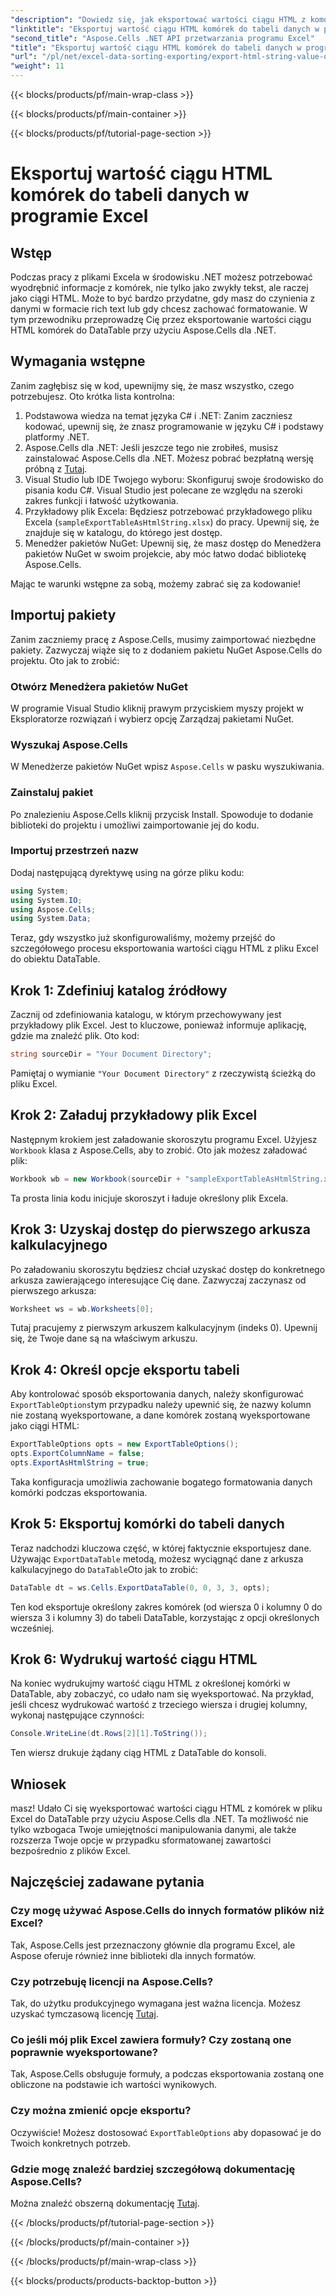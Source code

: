 ```yaml
---
"description": "Dowiedz się, jak eksportować wartości ciągu HTML z komórek programu Excel do tabeli DataTable przy użyciu Aspose.Cells dla .NET, korzystając z prostego samouczka krok po kroku."
"linktitle": "Eksportuj wartość ciągu HTML komórek do tabeli danych w programie Excel"
"second_title": "Aspose.Cells .NET API przetwarzania programu Excel"
"title": "Eksportuj wartość ciągu HTML komórek do tabeli danych w programie Excel"
"url": "/pl/net/excel-data-sorting-exporting/export-html-string-value-of-cells-to-datatable-in-excel/"
"weight": 11
---
```


{{< blocks/products/pf/main-wrap-class >}}

{{< blocks/products/pf/main-container >}}

{{< blocks/products/pf/tutorial-page-section >}}

# Eksportuj wartość ciągu HTML komórek do tabeli danych w programie Excel

## Wstęp

Podczas pracy z plikami Excela w środowisku .NET możesz potrzebować wyodrębnić informacje z komórek, nie tylko jako zwykły tekst, ale raczej jako ciągi HTML. Może to być bardzo przydatne, gdy masz do czynienia z danymi w formacie rich text lub gdy chcesz zachować formatowanie. W tym przewodniku przeprowadzę Cię przez eksportowanie wartości ciągu HTML komórek do DataTable przy użyciu Aspose.Cells dla .NET. 

## Wymagania wstępne

Zanim zagłębisz się w kod, upewnijmy się, że masz wszystko, czego potrzebujesz. Oto krótka lista kontrolna:

1. Podstawowa wiedza na temat języka C# i .NET: Zanim zaczniesz kodować, upewnij się, że znasz programowanie w języku C# i podstawy platformy .NET.
2. Aspose.Cells dla .NET: Jeśli jeszcze tego nie zrobiłeś, musisz zainstalować Aspose.Cells dla .NET. Możesz pobrać bezpłatną wersję próbną z [Tutaj](https://releases.aspose.com/).
3. Visual Studio lub IDE Twojego wyboru: Skonfiguruj swoje środowisko do pisania kodu C#. Visual Studio jest polecane ze względu na szeroki zakres funkcji i łatwość użytkowania.
4. Przykładowy plik Excela: Będziesz potrzebować przykładowego pliku Excela (`sampleExportTableAsHtmlString.xlsx`) do pracy. Upewnij się, że znajduje się w katalogu, do którego jest dostęp.
5. Menedżer pakietów NuGet: Upewnij się, że masz dostęp do Menedżera pakietów NuGet w swoim projekcie, aby móc łatwo dodać bibliotekę Aspose.Cells.

Mając te warunki wstępne za sobą, możemy zabrać się za kodowanie!

## Importuj pakiety

Zanim zaczniemy pracę z Aspose.Cells, musimy zaimportować niezbędne pakiety. Zazwyczaj wiąże się to z dodaniem pakietu NuGet Aspose.Cells do projektu. Oto jak to zrobić:

### Otwórz Menedżera pakietów NuGet

W programie Visual Studio kliknij prawym przyciskiem myszy projekt w Eksploratorze rozwiązań i wybierz opcję Zarządzaj pakietami NuGet.

### Wyszukaj Aspose.Cells

W Menedżerze pakietów NuGet wpisz `Aspose.Cells` w pasku wyszukiwania.

### Zainstaluj pakiet

Po znalezieniu Aspose.Cells kliknij przycisk Install. Spowoduje to dodanie biblioteki do projektu i umożliwi zaimportowanie jej do kodu.

### Importuj przestrzeń nazw

Dodaj następującą dyrektywę using na górze pliku kodu:

```csharp
using System;
using System.IO;
using Aspose.Cells;
using System.Data;
```

Teraz, gdy wszystko już skonfigurowaliśmy, możemy przejść do szczegółowego procesu eksportowania wartości ciągu HTML z pliku Excel do obiektu DataTable. 

## Krok 1: Zdefiniuj katalog źródłowy

Zacznij od zdefiniowania katalogu, w którym przechowywany jest przykładowy plik Excel. Jest to kluczowe, ponieważ informuje aplikację, gdzie ma znaleźć plik. Oto kod:

```csharp
string sourceDir = "Your Document Directory";
```

Pamiętaj o wymianie `"Your Document Directory"` z rzeczywistą ścieżką do pliku Excel.

## Krok 2: Załaduj przykładowy plik Excel

Następnym krokiem jest załadowanie skoroszytu programu Excel. Użyjesz `Workbook` klasa z Aspose.Cells, aby to zrobić. Oto jak możesz załadować plik:

```csharp
Workbook wb = new Workbook(sourceDir + "sampleExportTableAsHtmlString.xlsx");
```

Ta prosta linia kodu inicjuje skoroszyt i ładuje określony plik Excela.

## Krok 3: Uzyskaj dostęp do pierwszego arkusza kalkulacyjnego

Po załadowaniu skoroszytu będziesz chciał uzyskać dostęp do konkretnego arkusza zawierającego interesujące Cię dane. Zazwyczaj zaczynasz od pierwszego arkusza:

```csharp
Worksheet ws = wb.Worksheets[0];
```

Tutaj pracujemy z pierwszym arkuszem kalkulacyjnym (indeks 0). Upewnij się, że Twoje dane są na właściwym arkuszu.

## Krok 4: Określ opcje eksportu tabeli

Aby kontrolować sposób eksportowania danych, należy skonfigurować `ExportTableOptions`tym przypadku należy upewnić się, że nazwy kolumn nie zostaną wyeksportowane, a dane komórek zostaną wyeksportowane jako ciągi HTML:

```csharp
ExportTableOptions opts = new ExportTableOptions();
opts.ExportColumnName = false;
opts.ExportAsHtmlString = true;
```

Taka konfiguracja umożliwia zachowanie bogatego formatowania danych komórki podczas eksportowania.

## Krok 5: Eksportuj komórki do tabeli danych

Teraz nadchodzi kluczowa część, w której faktycznie eksportujesz dane. Używając `ExportDataTable` metodą, możesz wyciągnąć dane z arkusza kalkulacyjnego do `DataTable`Oto jak to zrobić:

```csharp
DataTable dt = ws.Cells.ExportDataTable(0, 0, 3, 3, opts);
```

Ten kod eksportuje określony zakres komórek (od wiersza 0 i kolumny 0 do wiersza 3 i kolumny 3) do tabeli DataTable, korzystając z opcji określonych wcześniej.

## Krok 6: Wydrukuj wartość ciągu HTML

Na koniec wydrukujmy wartość ciągu HTML z określonej komórki w DataTable, aby zobaczyć, co udało nam się wyeksportować. Na przykład, jeśli chcesz wydrukować wartość z trzeciego wiersza i drugiej kolumny, wykonaj następujące czynności:

```csharp
Console.WriteLine(dt.Rows[2][1].ToString());
```

Ten wiersz drukuje żądany ciąg HTML z DataTable do konsoli. 

## Wniosek 

masz! Udało Ci się wyeksportować wartości ciągu HTML z komórek w pliku Excel do DataTable przy użyciu Aspose.Cells dla .NET. Ta możliwość nie tylko wzbogaca Twoje umiejętności manipulowania danymi, ale także rozszerza Twoje opcje w przypadku sformatowanej zawartości bezpośrednio z plików Excel. 

## Najczęściej zadawane pytania

### Czy mogę używać Aspose.Cells do innych formatów plików niż Excel?  
Tak, Aspose.Cells jest przeznaczony głównie dla programu Excel, ale Aspose oferuje również inne biblioteki dla innych formatów.

### Czy potrzebuję licencji na Aspose.Cells?  
Tak, do użytku produkcyjnego wymagana jest ważna licencja. Możesz uzyskać tymczasową licencję [Tutaj](https://purchase.aspose.com/temporary-license/).

### Co jeśli mój plik Excel zawiera formuły? Czy zostaną one poprawnie wyeksportowane?  
Tak, Aspose.Cells obsługuje formuły, a podczas eksportowania zostaną one obliczone na podstawie ich wartości wynikowych.

### Czy można zmienić opcje eksportu?  
Oczywiście! Możesz dostosować `ExportTableOptions` aby dopasować je do Twoich konkretnych potrzeb.

### Gdzie mogę znaleźć bardziej szczegółową dokumentację Aspose.Cells?  
Można znaleźć obszerną dokumentację [Tutaj](https://reference.aspose.com/cells/net/).

{{< /blocks/products/pf/tutorial-page-section >}}

{{< /blocks/products/pf/main-container >}}

{{< /blocks/products/pf/main-wrap-class >}}

{{< blocks/products/products-backtop-button >}}